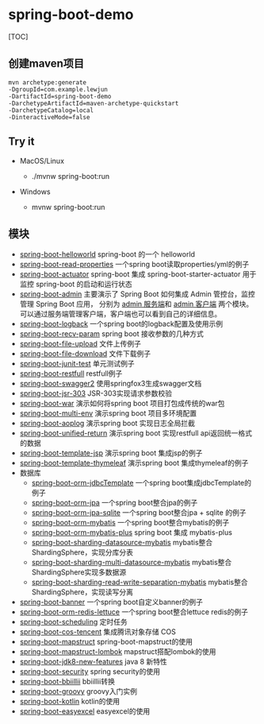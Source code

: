 # spring-boot-demo

[TOC]

## 创建maven项目

```
mvn archetype:generate 
-DgroupId=com.example.lewjun
-DartifactId=spring-boot-demo
-DarchetypeArtifactId=maven-archetype-quickstart
-DarchetypeCatalog=local
-DinteractiveMode=false
```

## Try it

* MacOS/Linux
    * ./mvnw spring-boot:run

* Windows
    * mvnw spring-boot:run


## 模块

* [spring-boot-helloworld](spring-boot-helloworld) spring-boot 的一个 helloworld
* [spring-boot-read-properties](spring-boot-read-properties) 一个spring boot读取properties/yml的例子
* [spring-boot-actuator](spring-boot-actuator) spring-boot 集成 spring-boot-starter-actuator 用于监控 spring-boot 的启动和运行状态
* [spring-boot-admin](spring-boot-admin) 主要演示了 Spring Boot 如何集成 Admin 管控台，监控管理 Spring Boot 应用，
    分别为 [admin 服务端](spring-boot-admin/spring-boot-admin-server)和 [admin 客户端](spring-boot-admin/spring-boot-admin-client) 两个模块。
    可以通过服务端管理客户端，客户端也可以看到自己的详细信息。
* [spring-boot-logback](spring-boot-logback) 一个spring boot的logback配置及使用示例
* [spring-boot-recv-param](spring-boot-recv-param) spring boot 接收参数的几种方式
* [spring-boot-file-upload](spring-boot-file-upload) 文件上传例子
* [spring-boot-file-download](spring-boot-file-download) 文件下载例子
* [spring-boot-junit-test](spring-boot-junit-test) 单元测试例子
* [spring-boot-restfull](spring-boot-restfull) restfull例子
* [spring-boot-swagger2](spring-boot-swagger2) 使用springfox3生成swagger文档
* [spring-boot-jsr-303](spring-boot-jsr-303) JSR-303实现请求参数校验
* [spring-boot-war](spring-boot-war) 演示如何将spring boot 项目打包成传统的war包
* [spring-boot-multi-env](spring-boot-multi-env) 演示spring boot 项目多环境配置
* [spring-boot-aoplog](spring-boot-aoplog) 演示spring boot 实现日志全局拦截
* [spring-boot-unified-return](spring-boot-unified-return) 演示spring boot 实现restfull api返回统一格式的数据
* [spring-boot-template-jsp](spring-boot-template-jsp) 演示spring boot 集成jsp的例子
* [spring-boot-template-thymeleaf](spring-boot-template-thymeleaf) 演示spring boot 集成thymeleaf的例子
* 数据库
    * [spring-boot-orm-jdbcTemplate](spring-boot-orm-jdbcTemplate) 一个spring boot集成jdbcTemplate的例子
    * [spring-boot-orm-jpa](spring-boot-orm-jpa) 一个spring boot整合jpa的例子
    * [spring-boot-orm-jpa-sqlite](spring-boot-orm-jpa-sqlite) 一个spring boot整合jpa + sqlite 的例子
    * [spring-boot-orm-mybatis](spring-boot-orm-mybatis) 一个spring boot整合mybatis的例子
    * [spring-boot-orm-mybatis-plus](spring-boot-orm-mybatis-plus) spring boot 集成 mybatis-plus
    * [spring-boot-sharding-datasource-mybatis](spring-boot-sharding-datasource-mybatis) mybatis整合ShardingSphere，实现分库分表
    * [spring-boot-sharding-multi-datasource-mybatis](spring-boot-sharding-multi-datasource-mybatis) mybatis整合ShardingSphere实现多数据源
    * [spring-boot-sharding-read-write-separation-mybatis](spring-boot-sharding-read-write-separation-mybatis) mybatis整合ShardingSphere，实现读写分离
* [spring-boot-banner](spring-boot-banner) 一个spring boot自定义banner的例子
* [spring-boot-orm-redis-lettuce](spring-boot-redis-lettuce) 一个spring boot整合lettuce redis的例子
* [spring-boot-scheduling](spring-boot-scheduling) 定时任务
* [spring-boot-cos-tencent](spring-boot-cos-tencent) 集成腾讯对象存储 COS
* [spring-boot-mapstruct](spring-boot-mapstruct) spring-boot-mapstruct的使用
* [spring-boot-mapstruct-lombok](spring-boot-mapstruct-lombok) mapstruct搭配lombok的使用
* [spring-boot-jdk8-new-features](spring-boot-jdk8-new-features) java 8 新特性
* [spring-boot-security](spring-boot-security) spring security的使用
* [spring-boot-bbiillii](spring-boot-bbiillii) bbiillii转换
* [spring-boot-groovy](spring-boot-groovy) groovy入门实例
* [spring-boot-kotlin](spring-boot-kotlin) kotlin的使用
* [spring-boot-easyexcel](spring-boot-easyexcel) easyexcel的使用
